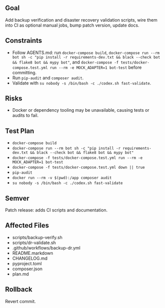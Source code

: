 ## Goal
Add backup verification and disaster recovery validation scripts, wire them into CI as optional manual jobs, bump patch version, update docs.

## Constraints
- Follow AGENTS.md: run `docker-compose build`, `docker-compose run --rm bot sh -c "pip install -r requirements-dev.txt && black --check bot && flake8 bot && mypy bot"`, and `docker-compose -f tests/docker-compose.test.yml run --rm -e MOCK_ADAPTER=1 bot-test` before committing.
- Run `pip-audit` and `composer audit`.
- Validate with `su nobody -s /bin/bash -c ./codex.sh fast-validate`.

## Risks
- Docker or dependency tooling may be unavailable, causing tests or audits to fail.

## Test Plan
- `docker-compose build`
- `docker-compose run --rm bot sh -c "pip install -r requirements-dev.txt && black --check bot && flake8 bot && mypy bot"`
- `docker-compose -f tests/docker-compose.test.yml run --rm -e MOCK_ADAPTER=1 bot-test`
- `docker-compose -f tests/docker-compose.test.yml down || true`
- `pip-audit`
- `docker run --rm -v $(pwd):/app composer audit`
- `su nobody -s /bin/bash -c ./codex.sh fast-validate`

## Semver
Patch release: adds CI scripts and documentation.

## Affected Files
- scripts/backup-verify.sh
- scripts/dr-validate.sh
- .github/workflows/backup-dr.yml
- README.markdown
- CHANGELOG.md
- pyproject.toml
- composer.json
- plan.md

## Rollback
Revert commit.
